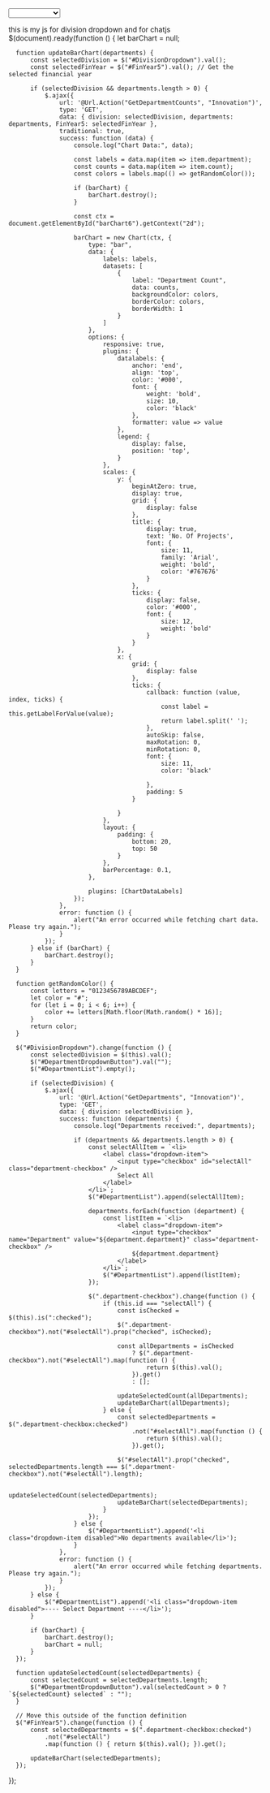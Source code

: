<select id="DivisionDropdown" class="form-control form-control-sm custom-select">
    <option value="" selected></option>
    @foreach (var division in ViewBag.Divisions)
    {
        var displayText = division.Division == "Corporate Services" ? "People Function" : division.Division;
        <option value="@division.Division">@displayText</option>
    }
</select>


this is my js for division dropdown and for chatjs
  $(document).ready(function () {
      let barChart = null;

      function updateBarChart(departments) {
          const selectedDivision = $("#DivisionDropdown").val();
          const selectedFinYear = $("#FinYear5").val(); // Get the selected financial year

          if (selectedDivision && departments.length > 0) {
              $.ajax({
                  url: '@Url.Action("GetDepartmentCounts", "Innovation")',
                  type: 'GET',
                  data: { division: selectedDivision, departments: departments, FinYear5: selectedFinYear },
                  traditional: true,
                  success: function (data) {
                      console.log("Chart Data:", data);

                      const labels = data.map(item => item.department);
                      const counts = data.map(item => item.count);
                      const colors = labels.map(() => getRandomColor());

                      if (barChart) {
                          barChart.destroy();
                      }

                      const ctx = document.getElementById("barChart6").getContext("2d");

                      barChart = new Chart(ctx, {
                          type: "bar",
                          data: {
                              labels: labels,
                              datasets: [
                                  {
                                      label: "Department Count",
                                      data: counts,
                                      backgroundColor: colors,
                                      borderColor: colors,
                                      borderWidth: 1
                                  }
                              ]
                          },
                          options: {
                              responsive: true,
                              plugins: {
                                  datalabels: {
                                      anchor: 'end',
                                      align: 'top',
                                      color: '#000',
                                      font: {
                                          weight: 'bold',
                                          size: 10,
                                          color: 'black'
                                      },
                                      formatter: value => value
                                  },
                                  legend: {
                                      display: false,
                                      position: 'top',
                                  }
                              },
                              scales: {
                                  y: {
                                      beginAtZero: true,
                                      display: true,
                                      grid: {
                                          display: false
                                      },
                                      title: {
                                          display: true,
                                          text: 'No. Of Projects',
                                          font: {
                                              size: 11,
                                              family: 'Arial',
                                              weight: 'bold',
                                              color: '#767676'
                                          }
                                      },
                                      ticks: {
                                          display: false,
                                          color: '#000',
                                          font: {
                                              size: 12,
                                              weight: 'bold'
                                          }
                                      }
                                  },
                                  x: {
                                      grid: {
                                          display: false
                                      },
                                      ticks: {
                                          callback: function (value, index, ticks) {
                                              const label = this.getLabelForValue(value);
                                              return label.split(' ');
                                          },
                                          autoSkip: false,
                                          maxRotation: 0,
                                          minRotation: 0,
                                          font: {
                                              size: 11,
                                              color: 'black'

                                          },
                                          padding: 5
                                      }

                                  }
                              },
                              layout: {
                                  padding: {
                                      bottom: 20,
                                      top: 50
                                  }
                              },
                              barPercentage: 0.1,
                          },

                          plugins: [ChartDataLabels]
                      });
                  },
                  error: function () {
                      alert("An error occurred while fetching chart data. Please try again.");
                  }
              });
          } else if (barChart) {
              barChart.destroy();
          }
      }

      function getRandomColor() {
          const letters = "0123456789ABCDEF";
          let color = "#";
          for (let i = 0; i < 6; i++) {
              color += letters[Math.floor(Math.random() * 16)];
          }
          return color;
      }

      $("#DivisionDropdown").change(function () {
          const selectedDivision = $(this).val();
          $("#DepartmentDropdownButton").val("");
          $("#DepartmentList").empty();

          if (selectedDivision) {
              $.ajax({
                  url: '@Url.Action("GetDepartments", "Innovation")',
                  type: 'GET',
                  data: { division: selectedDivision },
                  success: function (departments) {
                      console.log("Departments received:", departments);

                      if (departments && departments.length > 0) {
                          const selectAllItem = `<li>
                              <label class="dropdown-item">
                                  <input type="checkbox" id="selectAll" class="department-checkbox" />
                                  Select All
                              </label>
                          </li>`;
                          $("#DepartmentList").append(selectAllItem);

                          departments.forEach(function (department) {
                              const listItem = `<li>
                                  <label class="dropdown-item">
                                      <input type="checkbox" name="Department" value="${department.department}" class="department-checkbox" />
                                      ${department.department}
                                  </label>
                              </li>`;
                              $("#DepartmentList").append(listItem);
                          });

                          $(".department-checkbox").change(function () {
                              if (this.id === "selectAll") {
                                  const isChecked = $(this).is(":checked");
                                  $(".department-checkbox").not("#selectAll").prop("checked", isChecked);

                                  const allDepartments = isChecked
                                      ? $(".department-checkbox").not("#selectAll").map(function () {
                                          return $(this).val();
                                      }).get()
                                      : [];

                                  updateSelectedCount(allDepartments);
                                  updateBarChart(allDepartments);
                              } else {
                                  const selectedDepartments = $(".department-checkbox:checked")
                                      .not("#selectAll").map(function () {
                                          return $(this).val();
                                      }).get();

                                  $("#selectAll").prop("checked", selectedDepartments.length === $(".department-checkbox").not("#selectAll").length);

                                  updateSelectedCount(selectedDepartments);
                                  updateBarChart(selectedDepartments);
                              }
                          });
                      } else {
                          $("#DepartmentList").append('<li class="dropdown-item disabled">No departments available</li>');
                      }
                  },
                  error: function () {
                      alert("An error occurred while fetching departments. Please try again.");
                  }
              });
          } else {
              $("#DepartmentList").append('<li class="dropdown-item disabled">---- Select Department ----</li>');
          }

          if (barChart) {
              barChart.destroy();
              barChart = null;
          }
      });

      function updateSelectedCount(selectedDepartments) {
          const selectedCount = selectedDepartments.length;
          $("#DepartmentDropdownButton").val(selectedCount > 0 ? `${selectedCount} selected` : "");
      }

      // Move this outside of the function definition
      $("#FinYear5").change(function () {
          const selectedDepartments = $(".department-checkbox:checked")
              .not("#selectAll")
              .map(function () { return $(this).val(); }).get();

          updateBarChart(selectedDepartments);
      });

  });

